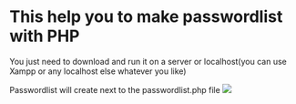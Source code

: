 <head>
  <meta name="keywords" content="PHP,php,password,pass,passwordlist,hack">
</head>
<h1>This help you to make passwordlist with PHP</h1>
You just need to download and run it on a server or localhost(you can use Xampp or any localhost else
whatever you like)

Passwordlist will create next to the passwordlist.php file
<image src="https://github.com/ErfanMahboubinia/erfanmahboubinia/raw/master/passwordlistmaker/picture.png">


